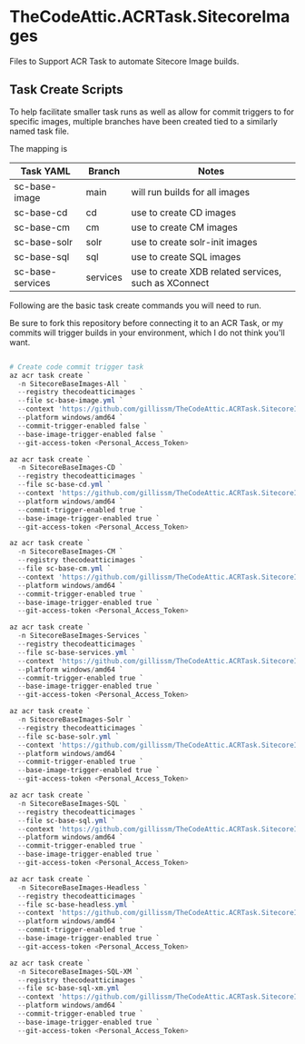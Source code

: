# TheCodeAttic.ACRTask.SitecoreImages

Files to Support ACR Task to automate Sitecore Image builds.

## Task Create Scripts

To help facilitate smaller task runs as well as allow for commit triggers to for specific images, multiple branches have been created tied to a similarly named task file.

The mapping is

**Task YAML** | **Branch** | **Notes**
--------------|-------------|-----------
sc-base-image | main | will run builds for all images
sc-base-cd | cd | use to create CD images
sc-base-cm | cm | use to create CM images
sc-base-solr | solr | use to create solr-init images
sc-base-sql | sql | use to create SQL images
sc-base-services | services | use to create XDB related services, such as XConnect

Following are the basic task create commands you will need to run.

Be sure to fork this repository before connecting it to an ACR Task, or my commits will trigger builds in your environment, which I do not think you'll want.

```powershell

# Create code commit trigger task
az acr task create `
  -n SitecoreBaseImages-All `
  --registry thecodeatticimages `
  --file sc-base-image.yml `
  --context 'https://github.com/gillissm/TheCodeAttic.ACRTask.SitecoreImages.git#main' `
  --platform windows/amd64 `
  --commit-trigger-enabled false `
  --base-image-trigger-enabled false `
  --git-access-token <Personal_Access_Token>

az acr task create `
  -n SitecoreBaseImages-CD `
  --registry thecodeatticimages `
  --file sc-base-cd.yml `
  --context 'https://github.com/gillissm/TheCodeAttic.ACRTask.SitecoreImages.git#cd' `
  --platform windows/amd64 `
  --commit-trigger-enabled true `
  --base-image-trigger-enabled true `
  --git-access-token <Personal_Access_Token>

az acr task create `
  -n SitecoreBaseImages-CM `
  --registry thecodeatticimages `
  --file sc-base-cm.yml `
  --context 'https://github.com/gillissm/TheCodeAttic.ACRTask.SitecoreImages.git#cm' `
  --platform windows/amd64 `
  --commit-trigger-enabled true `
  --base-image-trigger-enabled true `
  --git-access-token <Personal_Access_Token>

az acr task create `
  -n SitecoreBaseImages-Services `
  --registry thecodeatticimages `
  --file sc-base-services.yml `
  --context 'https://github.com/gillissm/TheCodeAttic.ACRTask.SitecoreImages.git#services' `
  --platform windows/amd64 `
  --commit-trigger-enabled true `
  --base-image-trigger-enabled true `
  --git-access-token <Personal_Access_Token>

az acr task create `
  -n SitecoreBaseImages-Solr `
  --registry thecodeatticimages `
  --file sc-base-solr.yml `
  --context 'https://github.com/gillissm/TheCodeAttic.ACRTask.SitecoreImages.git#solr' `
  --platform windows/amd64 `
  --commit-trigger-enabled true `
  --base-image-trigger-enabled true `
  --git-access-token <Personal_Access_Token>

az acr task create `
  -n SitecoreBaseImages-SQL `
  --registry thecodeatticimages `
  --file sc-base-sql.yml `
  --context 'https://github.com/gillissm/TheCodeAttic.ACRTask.SitecoreImages.git#sql' `
  --platform windows/amd64 `
  --commit-trigger-enabled true `
  --base-image-trigger-enabled true `
  --git-access-token <Personal_Access_Token>

az acr task create `
  -n SitecoreBaseImages-Headless `
  --registry thecodeatticimages `
  --file sc-base-headless.yml `
  --context 'https://github.com/gillissm/TheCodeAttic.ACRTask.SitecoreImages.git#headless' `
  --platform windows/amd64 `
  --commit-trigger-enabled true `
  --base-image-trigger-enabled true `
  --git-access-token <Personal_Access_Token>

az acr task create `
  -n SitecoreBaseImages-SQL-XM `
  --registry thecodeatticimages `
  --file sc-base-sql-xm.yml `
  --context 'https://github.com/gillissm/TheCodeAttic.ACRTask.SitecoreImages.git#sql-xm' `
  --platform windows/amd64 `
  --commit-trigger-enabled true `
  --base-image-trigger-enabled true `
  --git-access-token <Personal_Access_Token>
```
